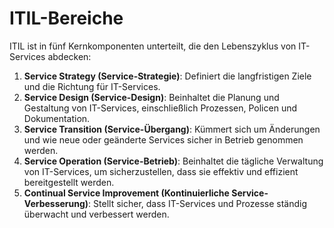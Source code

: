 # ITIL-Bereiche

ITIL ist in fünf Kernkomponenten unterteilt, die den Lebenszyklus von IT-Services abdecken:

1. **Service Strategy (Service-Strategie)**: Definiert die langfristigen Ziele und die Richtung für IT-Services.
2. **Service Design (Service-Design)**: Beinhaltet die Planung und Gestaltung von IT-Services, einschließlich Prozessen, Policen und Dokumentation.
3. **Service Transition (Service-Übergang)**: Kümmert sich um Änderungen und wie neue oder geänderte Services sicher in Betrieb genommen werden.
4. **Service Operation (Service-Betrieb)**: Beinhaltet die tägliche Verwaltung von IT-Services, um sicherzustellen, dass sie effektiv und effizient bereitgestellt werden.
5. **Continual Service Improvement (Kontinuierliche Service-Verbesserung)**: Stellt sicher, dass IT-Services und Prozesse ständig überwacht und verbessert werden.